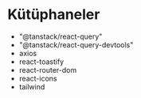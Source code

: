 #  Kütüphaneler
- "@tanstack/react-query"
- "@tanstack/react-query-devtools"
- axios
- react-toastify
- react-router-dom
- react-icons
- tailwind
